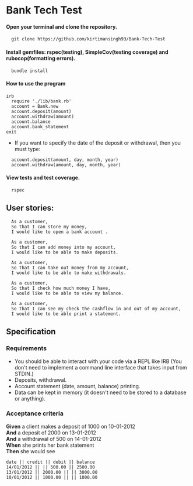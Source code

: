 # Bank Tech Test


####  Open your terminal and clone the repository.

      git clone https://github.com/kirtimansingh93/Bank-Tech-Test


####  Install gemfiles: rspec(testing), SimpleCov(testing coverage) and rubocop(formatting errors).

      bundle install


####   How to use the program

    irb
      require './lib/bank.rb'
      account = Bank.new
      account.deposit(amount)
      account.withdraw(amount)
      account.balance
      account.bank_statement
    exit


* If you want to specify the date of the deposit or withdrawal, then you must type:

```
  account.deposit(amount, day, month, year)
  account.withdraw(amount, day, month, year)
```

####   View tests and test coverage.

      rspec


## User stories:


      As a customer,
      So that I can store my money,
      I would like to open a bank account .

      As a customer,
      So that I can add money into my account,
      I would like to be able to make deposits.

      As a customer,
      So that I can take out money from my account,
      I would like to be able to make withdrawals.

      As a customer,
      So that I check how much money I have,
      I would like to be able to view my balance.

      As a customer,
      So that I can see my check the cashflow in and out of my account,
      I would like to be able print a statement.


## Specification

### Requirements

* You should be able to interact with your code via a REPL like IRB   (You don't need to implement a command line interface that takes input from STDIN.)
* Deposits, withdrawal.
* Account statement (date, amount, balance) printing.
* Data can be kept in memory (it doesn't need to be stored to a database or anything).

### Acceptance criteria

**Given** a client makes a deposit of 1000 on 10-01-2012  
**And** a deposit of 2000 on 13-01-2012  
**And** a withdrawal of 500 on 14-01-2012  
**When** she prints her bank statement  
**Then** she would see

```
date || credit || debit || balance
14/01/2012 || || 500.00 || 2500.00
13/01/2012 || 2000.00 || || 3000.00
10/01/2012 || 1000.00 || || 1000.00
```
